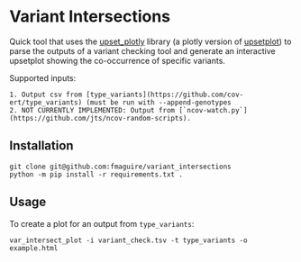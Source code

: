 # Variant Intersections

Quick tool that uses the [upset_plotly](https://github.com/fmaguire/upset_plotly) 
library (a plotly version of [upsetplot](https://pypi.org/project/UpSetPlot/))
to parse the outputs of a variant checking tool and generate an interactive
upsetplot showing the co-occurrence of specific variants.

Supported inputs:

    1. Output csv from [type_variants](https://github.com/cov-ert/type_variants) (must be run with --append-genotypes
    2. NOT CURRENTLY IMPLEMENTED: Output from [`ncov-watch.py`](https://github.com/jts/ncov-random-scripts).

## Installation
    
    git clone git@github.com:fmaguire/variant_intersections
    python -m pip install -r requirements.txt .

## Usage

To create a plot for an output from `type_variants`:
   
    var_intersect_plot -i variant_check.tsv -t type_variants -o example.html 
